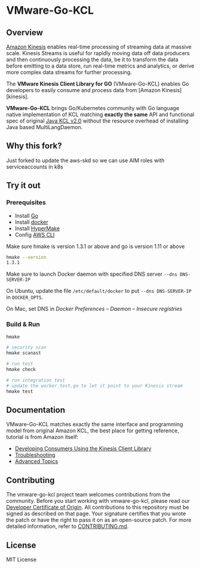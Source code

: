 # VMware-Go-KCL

## Overview

[Amazon Kinesis](https://aws.amazon.com/kinesis/data-streams/)  enables real-time processing of streaming data at massive scale. Kinesis Streams is useful for rapidly moving data off data producers and then continuously processing the data, be it to transform the data before emitting to a data store, run real-time metrics and analytics, or derive more complex data streams for further processing.

The **VMware Kinesis Client Library for GO** (VMware-Go-KCL) enables Go developers to easily consume and process data from [Amazon Kinesis][kinesis].

**VMware-Go-KCL** brings Go/Kubernetes community with Go language native implementation of KCL matching **exactly the same** API and functional spec of original [Java KCL v2.0](https://docs.aws.amazon.com/streams/latest/dev/kcl-migration.html) without the resource overhead of installing Java based MultiLangDaemon.

## Why this fork?

Just forked to update the aws-skd so we can use AIM roles with serviceaccounts in k8s

## Try it out

### Prerequisites

- Install [Go](https://golang.org/)
- Install [docker](https://www.docker.com)
- Install [HyperMake](https://evo-cloud.github.io/hmake)
- Config [AWS CLI](https://docs.aws.amazon.com/cli/latest/userguide/cli-chap-getting-started.html)

Make sure hmake is version 1.3.1 or above and go is version 1.11 or above

```sh
hmake --version
1.3.1
```

Make sure to launch Docker daemon with specified DNS server `--dns DNS-SERVER-IP`

On Ubuntu, update the file `/etc/default/docker` to put `--dns DNS-SERVER-IP` in `DOCKER_OPTS`.

On Mac, set DNS in _Docker Preferences_ – _Daemon_ – _Insecure registries_

### Build & Run

```sh
hmake

# security scan
hmake scanast

# run test
hmake check

# run integration test
# update the worker_test.go to let it point to your Kinesis stream
hmake test
```

## Documentation

VMware-Go-KCL matches exactly the same interface and programming model from original Amazon KCL, the best place for getting reference, tutorial is from Amazon itself:

- [Developing Consumers Using the Kinesis Client Library](https://docs.aws.amazon.com/streams/latest/dev/developing-consumers-with-kcl.html)
- [Troubleshooting](https://docs.aws.amazon.com/streams/latest/dev/troubleshooting-consumers.html)
- [Advanced Topics](https://docs.aws.amazon.com/streams/latest/dev/advanced-consumers.html)


## Contributing

The vmware-go-kcl project team welcomes contributions from the community. Before you start working with vmware-go-kcl, please read our [Developer Certificate of Origin](https://cla.vmware.com/dco). All contributions to this repository must be signed as described on that page. Your signature certifies that you wrote the patch or have the right to pass it on as an open-source patch. For more detailed information, refer to [CONTRIBUTING.md](CONTRIBUTING.md).

## License

MIT License
